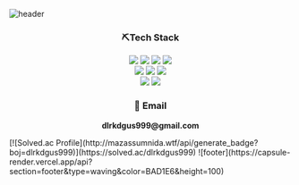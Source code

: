 ![header](https://capsule-render.vercel.app/api?section=header&type=waving&color=BAD1E6&text=Kanghyun's%20GitHub%20&height=200&fontSize=60&fontColor=ffffff)

<h3 align="center">⛏Tech Stack </h3>
<p align="center">
  <img src="https://img.shields.io/badge/c-%2300599C.svg?style=for-the-badge&logo=c&logoColor=white" />
  <img src="https://img.shields.io/badge/c++-%2300599C.svg?style=for-the-badge&logo=c%2B%2B&logoColor=white" />
  <img src="https://img.shields.io/badge/python-3670A0?style=for-the-badge&logo=python&logoColor=ffdd54" />
  <img src="https://img.shields.io/badge/java-%23ED8B00.svg?style=for-the-badge&logo=openjdk&logoColor=white" />
  <br>
  <img src="https://img.shields.io/badge/spring-%236DB33F.svg?style=for-the-badge&logo=spring&logoColor=white" />
  <img src="https://img.shields.io/badge/Linux-FCC624?style=for-the-badge&logo=linux&logoColor=black" />
  <img src="https://img.shields.io/badge/Matplotlib-%23ffffff.svg?style=for-the-badge&logo=Matplotlib&logoColor=black" />
  <br>
  <img src="https://img.shields.io/badge/PyTorch-%23EE4C2C.svg?style=for-the-badge&logo=PyTorch&logoColor=white" />
  <img src="https://img.shields.io/badge/TensorFlow-%23FF6F00.svg?style=for-the-badge&logo=TensorFlow&logoColor=white" />
  <br>
</p>

<h3 align="center">💬 Email</h3>
<p align="center"><Strong>dlrkdgus999@gmail.com</Strong></p>
[![Solved.ac Profile](http://mazassumnida.wtf/api/generate_badge?boj=dlrkdgus999)](https://solved.ac/dlrkdgus999)
![footer](https://capsule-render.vercel.app/api?section=footer&type=waving&color=BAD1E6&height=100)

